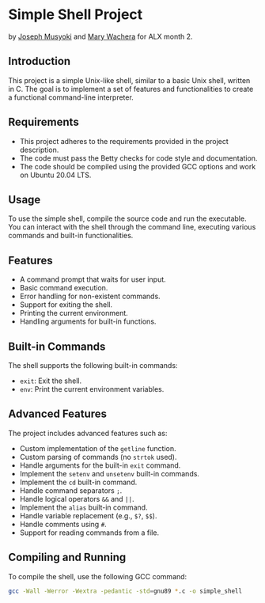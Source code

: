# Simple Shell Project

by [Joseph Musyoki](https://github.com/Musyoki-Wambua?tab=repositories) and [Mary Wachera](https://github.com/Wache098?tab=repositories) for ALX month 2.

## Introduction

This project is a simple Unix-like shell, similar to a basic Unix shell, written in C. The goal is to implement a set of features and functionalities to create a functional command-line interpreter.

## Requirements

- This project adheres to the requirements provided in the project description.
- The code must pass the Betty checks for code style and documentation.
- The code should be compiled using the provided GCC options and work on Ubuntu 20.04 LTS.

## Usage

To use the simple shell, compile the source code and run the executable. You can interact with the shell through the command line, executing various commands and built-in functionalities.

## Features

- A command prompt that waits for user input.
- Basic command execution.
- Error handling for non-existent commands.
- Support for exiting the shell.
- Printing the current environment.
- Handling arguments for built-in functions.

## Built-in Commands

The shell supports the following built-in commands:

- `exit`: Exit the shell.
- `env`: Print the current environment variables.

## Advanced Features

The project includes advanced features such as:

- Custom implementation of the `getline` function.
- Custom parsing of commands (no `strtok` used).
- Handle arguments for the built-in `exit` command.
- Implement the `setenv` and `unsetenv` built-in commands.
- Implement the `cd` built-in command.
- Handle command separators `;`.
- Handle logical operators `&&` and `||`.
- Implement the `alias` built-in command.
- Handle variable replacement (e.g., `$?`, `$$`).
- Handle comments using `#`.
- Support for reading commands from a file.

## Compiling and Running

To compile the shell, use the following GCC command:

```bash
gcc -Wall -Werror -Wextra -pedantic -std=gnu89 *.c -o simple_shell
